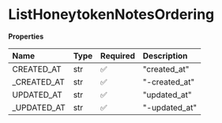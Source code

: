 # ListHoneytokenNotesOrdering

**Properties**

| Name         | Type | Required | Description   |
| :----------- | :--- | :------- | :------------ |
| CREATED_AT   | str  | ✅       | "created_at"  |
| \_CREATED_AT | str  | ✅       | "-created_at" |
| UPDATED_AT   | str  | ✅       | "updated_at"  |
| \_UPDATED_AT | str  | ✅       | "-updated_at" |

<!-- This file was generated by liblab | https://liblab.com/ -->
